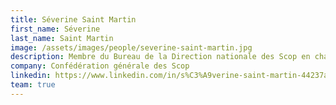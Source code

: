 ```yaml
---
title: Séverine Saint Martin
first_name: Séverine
last_name: Saint Martin
image: /assets/images/people/severine-saint-martin.jpg
description: Membre du Bureau de la Direction nationale des Scop en charge de la communication et de la formation et directrice générale de la Scop de formation Fondespierre
company: Confédération générale des Scop
linkedin: https://www.linkedin.com/in/s%C3%A9verine-saint-martin-44237a33/
team: true
---
```


